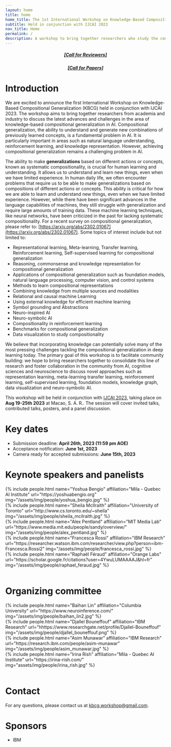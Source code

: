```yaml
---
layout: home
title: home
home_title: The 1st International Workshop on Knowledge-Based Compositional Generalization (KBCG)
subtitle: Held in conjunction with IJCAI 2023 
nav_title: Home
permalink: /
description: A workshop to bring together researchers who study the compositional generalization in AI, cognitive sciences and neuroscience with novel approaches such as representation learning, meta-learning, transfer learning, reinforcement learning, self-supervised learning, foundation models, knowledge graph, data visualization and neuro-symbolic AI.
---
```

<h5 style="text-align:center;"><a href="https://forms.gle/RGtpZXSkxgfkxMva6">[Call for Reviewers]</a></h5>
<h5 style="text-align:center;"><a href="https://knowledgeai.github.io/cfp/">[Call for Papers]</a></h5>

# Introduction

We are excited to announce the first International Workshop on Knowledge-Based Compositional Generalization (KBCG) held in conjunction with IJCAI 2023. The workshop aims to bring together researchers from academia and industry to discuss the latest advances and challenges in the area of knowledge-based compositional generalization in AI. Compositional generalization, the ability to understand and generate new combinations of previously learned concepts, is a fundamental problem in AI. It is particularly important in areas such as natural language understanding, reinforcement learning, and knowledge representation. However, achieving compositional generalization remains a challenging problem in AI.

The ability to make **generalizations** based on different actions or concepts, known as systematic compositionality, is crucial for human learning and understanding. It allows us to understand and learn new things, even when we have limited experience. In human daily life, we often encounter problems that require us to be able to make generalizations based on compositions of different actions or concepts. This ability is critical for how we are able to learn and understand new things, even when we have limited experience. However, while there have been significant advances in the language capabilities of machines, they still struggle with generalization and require large amounts of training data. These machine learning techniques, like neural networks, have been criticized in the past for lacking systematic compositionality. For a recent survey on compositional generalization, please refer to: [https://arxiv.org/abs/2302.01067](https://arxiv.org/abs/2302.01067). Some topics of interest include but not limited to:

- Representational learning, Meta-learning, Transfer learning, Reinforcement learning, Self-supervised learning for compositional generalization
- Reasoning, commonsense and knowledge representation for compositional generalization
- Applications of compositional generalization such as foundation models, natural language
  processing, computer vision, and control systems
- Methods to learn compositional representations
- Combining knowledge from multiple sources and modalities
- Relational and causal machine Learning
- Using external knowledge for efficient machine learning
- Symbol grounding and Abstractions
- Neuro-inspired AI
- Neuro-symbolic AI
- Compositionality in reinforcement learning
- Benchmarks for compositional generalization
- Data visualization to study compositionality

We believe that incorporating knowledge can potentially solve many of the most pressing challenges tackling the compositional generalization in deep learning today. The primary goal of this workshop is to facilitate community building: we hope to bring researchers together to consolidate this line of research and foster collaboration in the community from AI, cognitive sciences and neuroscience to discuss novel approaches such as representation learning, meta-learning transfer learning, reinforcement learning, self-supervised learning, foundation models, knowledge graph, data visualization and neuro-symbolic AI.

This workshop will be held in conjunction with [IJCAI 2023](https://ijcai-23.org/), taking place on **Aug 19-25th 2023** at Macao, S. A. R.. The session will cover invited talks, contributed talks, posters, and a panel discussion.

# Key dates

* Submission deadline: **April 26th, 2023 (11:59 pm AOE)**
* Acceptance notification: **June 1st, 2023**
* Camera ready for accepted submissions: **June 15th, 2023**

# Keynote speakers and panelists

<div class="row p-2 g-2">
      <div class="col-sm-3 p-1">
          {% include people.html name="Yoshua Bengio" affiliation="Mila - Quebec AI Institute" url="https://yoshuabengio.org" img="/assets/img/people/yoshua_bengio.jpg" %}
      </div>
      <div class="col-sm-3 p-1">
          {% include people.html name="Sheila McIlraith" affiliation="University of Toronto" url="http://www.cs.toronto.edu/~sheila" img="/assets/img/people/sheila_mcilraith.jpg" %}
      </div>
      <div class="col-sm-3 p-1">
          {% include people.html name="Alex Pentland" affiliation="MIT Media Lab" url="https://www.media.mit.edu/people/sandy/overview/" img="/assets/img/people/alex_pentland.jpg" %}
      </div>
      <div class="col-sm-3 p-1">
          {% include people.html name="Francesca Rossi" affiliation="IBM Research" url="https://researcher.watson.ibm.com/researcher/view.php?person=ibm-Francesca.Rossi2" img="/assets/img/people/francesca_rossi.jpg" %}
      </div>
      <div class="col-sm-3 p-1">
          {% include people.html name="Raphaël Féraud" affiliation="Orange Labs" url="https://scholar.google.fr/citations?user=4YwuLUMAAAAJ&hl=fr" img="/assets/img/people/raphael_feraud.jpg" %}
      </div>
  </div>
  <br>

# Organizing committee

<div class="row p-2 g-2">
      <div class="col-sm-3 p-1">
      {% include people.html name="Baihan Lin" affiliation="Columbia University" url="https://www.neuroinference.com/" img="/assets/img/people/baihan_lin2.jpg" %}
      </div>
      <div class="col-sm-3 p-1">
  {% include people.html name="Djallel Bouneffouf" affiliation="IBM Research" url="hhttps://www.researchgate.net/profile/Djallel-Bouneffouf" img="/assets/img/people/djallel_bouneffouf.png" %}
      </div>
      <div class="col-sm-3 p-1">
  {% include people.html name="Asim Munawar" affiliation="IBM Research" url="https://research.ibm.com/people/asim-munawar" img="/assets/img/people/asim_munawar.jpg" %}
      </div>
      <div class="col-sm-3 p-1">
  {% include people.html name="Irina Rish" affiliation="Mila - Quebec AI Institute" url="https://irina-rish.com/" img="assets/img/people/irina_rish.jpg" %}
  </div>
  </div>
  <br>

# Contact

For any questions, please contact us at [kbcg.workshop@gmail.com](mailto:kbcg.workshop@gmail.com).

# Sponsors

* IBM
